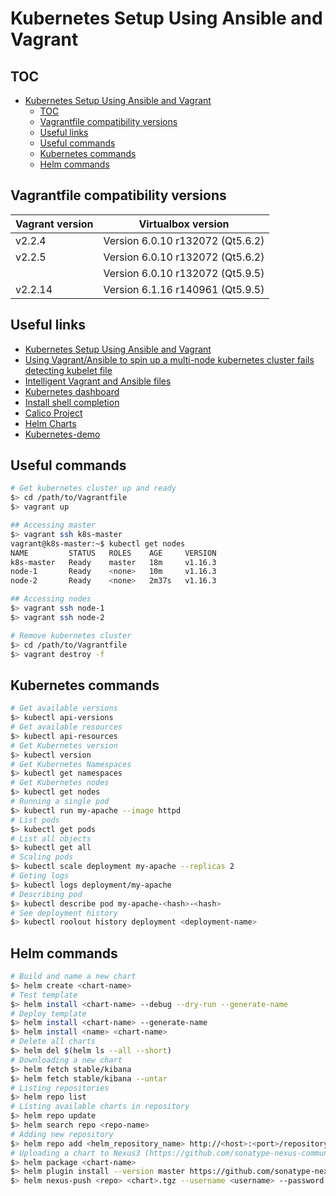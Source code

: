 # Kubernetes Setup Using Ansible and Vagrant
 
## TOC
 
- [Kubernetes Setup Using Ansible and Vagrant](#kubernetes-setup-using-ansible-and-vagrant)
  - [TOC](#toc)
  - [Vagrantfile compatibility versions](#vagrantfile-compatibility-versions)
  - [Useful links](#useful-links)
  - [Useful commands](#useful-commands)
  - [Kubernetes commands](#kubernetes-commands)
  - [Helm commands](#helm-commands)

## Vagrantfile compatibility versions

| Vagrant version | Virtualbox version                |
| --------------- | --------------------------------- |
| v2.2.4          | Version 6.0.10 r132072 (Qt5.6.2)  |
| v2.2.5          | Version 6.0.10 r132072 (Qt5.6.2)  |
|                 | Version 6.0.10 r132072 (Qt5.9.5)  |
| v2.2.14         | Version 6.1.16 r140961 (Qt5.9.5)  |

## Useful links

- [Kubernetes Setup Using Ansible and Vagrant](https://kubernetes.io/blog/2019/03/15/kubernetes-setup-using-ansible-and-vagrant/)
- [Using Vagrant/Ansible to spin up a multi-node kubernetes cluster fails detecting kubelet file](https://stackoverflow.com/questions/56998761/using-vagrant-ansible-to-spin-up-a-multi-node-kubernetes-cluster-fails-detecting)
- [Intelligent Vagrant and Ansible files](https://www.simonholywell.com/post/2016/02/intelligent-vagrant-and-ansible-files/)
- [Kubernetes dashboard](https://kubernetes.io/docs/tasks/access-application-cluster/web-ui-dashboard/)
- [Install shell completion](https://docs.docker.com/docker-for-mac/#install-shell-completion)
- [Calico Project](https://www.projectcalico.org/)
- [Helm Charts](https://github.com/helm/charts)
- [Kubernetes-demo](https://github.com/LevelUpEducation/kubernetes-demo)

## Useful commands

```sh
# Get kubernetes cluster up and ready
$> cd /path/to/Vagrantfile
$> vagrant up
```

```sh
## Accessing master
$> vagrant ssh k8s-master
vagrant@k8s-master:~$ kubectl get nodes
NAME         STATUS   ROLES    AGE     VERSION
k8s-master   Ready    master   18m     v1.16.3
node-1       Ready    <none>   10m     v1.16.3
node-2       Ready    <none>   2m37s   v1.16.3

## Accessing nodes
$> vagrant ssh node-1
$> vagrant ssh node-2
```

```sh
# Remove kubernetes cluster
$> cd /path/to/Vagrantfile
$> vagrant destroy -f
```

## Kubernetes commands

```sh
# Get available versions
$> kubectl api-versions
# Get available resources
$> kubectl api-resources
# Get Kubernetes version
$> kubectl version
# Get Kubernetes Namespaces
$> kubectl get namespaces
# Get Kubernetes nodes
$> kubectl get nodes
# Running a single pod 
$> kubectl run my-apache --image httpd
# List pods
$> kubectl get pods
# List all objects
$> kubectl get all
# Scaling pods
$> kubectl scale deployment my-apache --replicas 2
# Geting logs 
$> kubectl logs deployment/my-apache
# Describing pod
$> kubectl describe pod my-apache-<hash>-<hash>
# See deployment history
$> kubectl roolout history deployment <deployment-name>
```

## Helm commands
```sh
# Build and name a new chart
$> helm create <chart-name>
# Test template 
$> helm install <chart-name> --debug --dry-run --generate-name
# Deploy template
$> helm install <chart-name> --generate-name
$> helm install <name> <chart-name>
# Delete all charts
$> helm del $(helm ls --all --short)
# Downloading a new chart
$> helm fetch stable/kibana
$> helm fetch stable/kibana --untar
# Listing repositories
$> helm repo list
# Listing available charts in repository
$> helm repo update
$> helm search repo <repo-name>
# Adding new repository
$> helm repo add <helm_repository_name> http://<host>:<port>/repository/<nexus_repository_name>/ --username <username> --password <password>
# Uploading a chart to Nexus3 (https://github.com/sonatype-nexus-community/helm-nexus-push)
$> helm package <chart-name>
$> helm plugin install --version master https://github.com/sonatype-nexus-community/helm-nexus-push.git
$> helm nexus-push <repo> <chart>.tgz --username <username> --password <password>
```